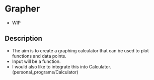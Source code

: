# Grapher

- WIP
## Description

- The aim is to create a graphing calculator that can be used to plot functions and data points.
- Input will be a function.
- I would also like to integrate this into Calculator. (personal_programs/Calculator) 